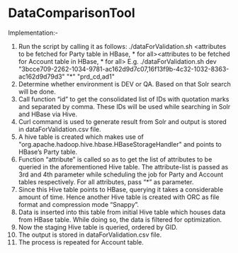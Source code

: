 # DataComparisonTool

Implementation:-

1.	Run the script by calling it as follows:
./dataForValidation.sh <environment><list of comma seperated GIDs without space in between><attributes to be fetched for Party table in HBase, * for all><attributes to be fetched for Account table in HBase, * for all>
E.g. ./dataForValidation.sh dev "3bcce709-2262-1034-9781-ac162d9d7c07,16f13f9b-4c32-1032-8363-ac162d9d79d3" "*" "prd_cd,ad1"
2.	Determine whether environment is DEV or QA. Based on that Solr search will be done.
3.	Call function “id” to get the consolidated list of IDs with quotation marks and separated by comma. These IDs will be used while searching in Solr and HBase via Hive.
4.	Curl command is used to generate result from Solr and output is stored in dataForValidation.csv file.
5.	A hive table is created which makes use of "org.apache.hadoop.hive.hbase.HBaseStorageHandler" and points to HBase’s Party table.
6.	Function “attribute” is called so as to get the list of attributes to be queried in the aforementioned Hive table. The attribute-list is passed as 3rd and 4th parameter while scheduling the job for Party and Account tables respectively. For all attributes, pass “*” as parameter.
7.	Since this Hive table points to HBase, querying it takes a considerable amount of time. Hence another Hive table is created with ORC as file format and compression mode “Snappy”.
8.	Data is inserted into this table from initial Hive table which houses data from HBase table. While doing so, the data is filtered for optimization.
9.	Now the staging Hive table is queried, ordered by GID.
10.	The output is stored in dataForValidation.csv file. 
11.	The process is repeated for Account table.
